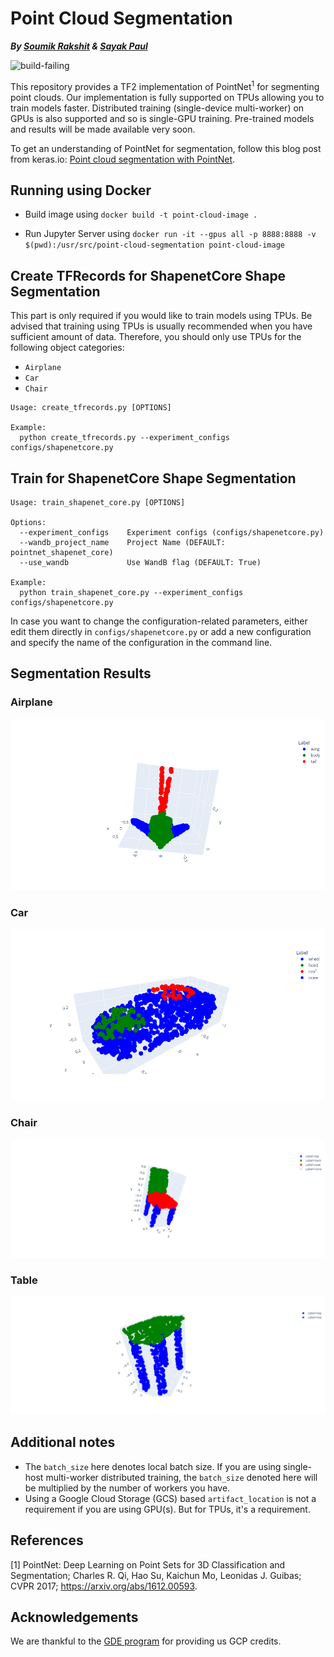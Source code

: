# Point Cloud Segmentation

_**By [Soumik Rakshit](https://github.com/soumik12345) & [Sayak Paul](https://github.com/sayakpaul)**_

<img src="https://github.com/soumik12345/point-cloud-segmentation/workflows/tests/badge.svg" alt="build-failing">

This repository provides a TF2 implementation of PointNet<sup>1</sup> for segmenting point clouds. Our implementation is fully supported on
TPUs allowing you to train models faster. Distributed training (single-device multi-worker) on GPUs is also supported and so is single-GPU
training. Pre-trained models and results will be made available very soon. 

To get an understanding of PointNet for segmentation, follow this blog post from keras.io: [Point cloud segmentation with PointNet](https://keras.io/examples/vision/pointnet_segmentation/).

## Running using Docker

- Build image using `docker build -t point-cloud-image .`

- Run Jupyter Server using `docker run -it --gpus all -p 8888:8888 -v $(pwd):/usr/src/point-cloud-segmentation point-cloud-image`


## Create TFRecords for ShapenetCore Shape Segmentation

This part is only required if you would like to train models using TPUs. Be advised that
training using TPUs is usually recommended when you have sufficient amount of data. Therefore, 
you should only use TPUs for the following object categories:

* `Airplane`
* `Car`
* `Chair`

```
Usage: create_tfrecords.py [OPTIONS]

Example:
  python create_tfrecords.py --experiment_configs configs/shapenetcore.py
```


## Train for ShapenetCore Shape Segmentation

```
Usage: train_shapenet_core.py [OPTIONS]

Options:
  --experiment_configs    Experiment configs (configs/shapenetcore.py)
  --wandb_project_name    Project Name (DEFAULT: pointnet_shapenet_core)
  --use_wandb             Use WandB flag (DEFAULT: True)

Example:
  python train_shapenet_core.py --experiment_configs configs/shapenetcore.py
```

In case you want to change the configuration-related parameters, either edit them directly in
`configs/shapenetcore.py` or add a new configuration and specify the name of the configuration
in the command line.

## Segmentation Results

### Airplane

![](./assets/Airplane/airplane.gif)

### Car

![](./assets/Car/car.gif)

### Chair

![](./assets/Chair/chair.gif)

### Table

![](./assets/Table/table.gif)

## Additional notes

* The `batch_size` here denotes local batch size. If you are using single-host multi-worker distributed training,
the `batch_size` denoted here will be multiplied by the number of workers you have. 
* Using a Google Cloud Storage (GCS) based `artifact_location` is not a requirement if you are using GPU(s). But for 
TPUs, it's a requirement. 

## References

[1] PointNet: Deep Learning on Point Sets for 3D Classification and Segmentation; Charles R. Qi, Hao Su, Kaichun Mo, Leonidas J. Guibas;
CVPR 2017; https://arxiv.org/abs/1612.00593.

## Acknowledgements

We are thankful to the [GDE program](https://developers.google.com/programs/experts/) for providing us GCP credits.
